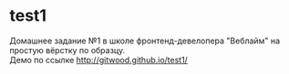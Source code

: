 # test1  
Домашнее задание №1 в школе фронтенд-девелопера "Веблайм" на простую вёрстку по образцу.<br>
Демо по ссылке <a href="http://gitwood.github.io/test1/">http://gitwood.github.io/test1/</a>
